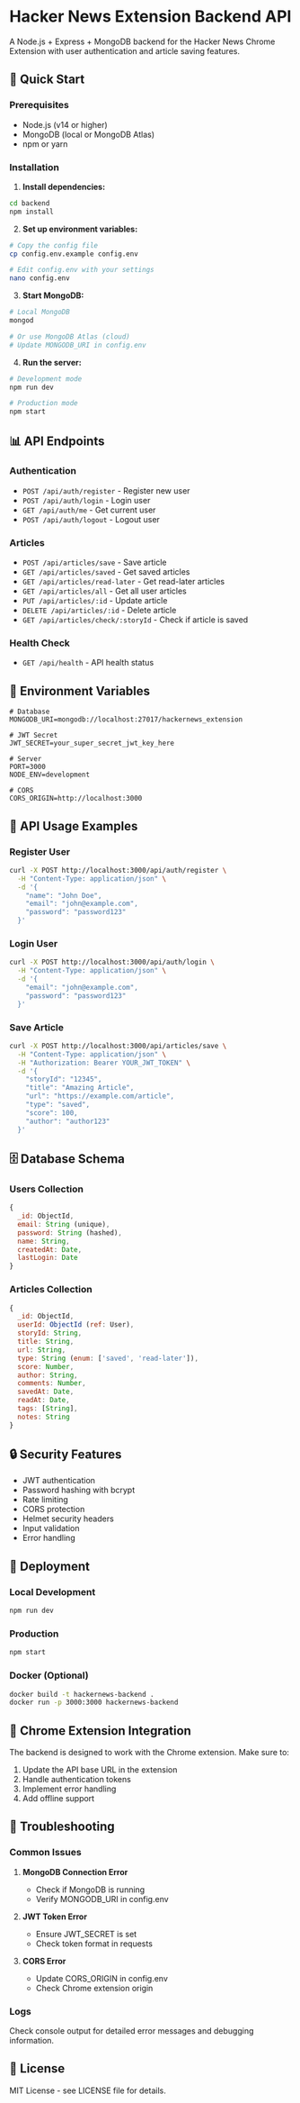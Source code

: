 # Hacker News Extension Backend API

A Node.js + Express + MongoDB backend for the Hacker News Chrome Extension with user authentication and article saving features.

## 🚀 Quick Start

### Prerequisites
- Node.js (v14 or higher)
- MongoDB (local or MongoDB Atlas)
- npm or yarn

### Installation

1. **Install dependencies:**
```bash
cd backend
npm install
```

2. **Set up environment variables:**
```bash
# Copy the config file
cp config.env.example config.env

# Edit config.env with your settings
nano config.env
```

3. **Start MongoDB:**
```bash
# Local MongoDB
mongod

# Or use MongoDB Atlas (cloud)
# Update MONGODB_URI in config.env
```

4. **Run the server:**
```bash
# Development mode
npm run dev

# Production mode
npm start
```

## 📊 API Endpoints

### Authentication
- `POST /api/auth/register` - Register new user
- `POST /api/auth/login` - Login user
- `GET /api/auth/me` - Get current user
- `POST /api/auth/logout` - Logout user

### Articles
- `POST /api/articles/save` - Save article
- `GET /api/articles/saved` - Get saved articles
- `GET /api/articles/read-later` - Get read-later articles
- `GET /api/articles/all` - Get all user articles
- `PUT /api/articles/:id` - Update article
- `DELETE /api/articles/:id` - Delete article
- `GET /api/articles/check/:storyId` - Check if article is saved

### Health Check
- `GET /api/health` - API health status

## 🔧 Environment Variables

```env
# Database
MONGODB_URI=mongodb://localhost:27017/hackernews_extension

# JWT Secret
JWT_SECRET=your_super_secret_jwt_key_here

# Server
PORT=3000
NODE_ENV=development

# CORS
CORS_ORIGIN=http://localhost:3000
```

## 📝 API Usage Examples

### Register User
```bash
curl -X POST http://localhost:3000/api/auth/register \
  -H "Content-Type: application/json" \
  -d '{
    "name": "John Doe",
    "email": "john@example.com",
    "password": "password123"
  }'
```

### Login User
```bash
curl -X POST http://localhost:3000/api/auth/login \
  -H "Content-Type: application/json" \
  -d '{
    "email": "john@example.com",
    "password": "password123"
  }'
```

### Save Article
```bash
curl -X POST http://localhost:3000/api/articles/save \
  -H "Content-Type: application/json" \
  -H "Authorization: Bearer YOUR_JWT_TOKEN" \
  -d '{
    "storyId": "12345",
    "title": "Amazing Article",
    "url": "https://example.com/article",
    "type": "saved",
    "score": 100,
    "author": "author123"
  }'
```

## 🗄️ Database Schema

### Users Collection
```javascript
{
  _id: ObjectId,
  email: String (unique),
  password: String (hashed),
  name: String,
  createdAt: Date,
  lastLogin: Date
}
```

### Articles Collection
```javascript
{
  _id: ObjectId,
  userId: ObjectId (ref: User),
  storyId: String,
  title: String,
  url: String,
  type: String (enum: ['saved', 'read-later']),
  score: Number,
  author: String,
  comments: Number,
  savedAt: Date,
  readAt: Date,
  tags: [String],
  notes: String
}
```

## 🔒 Security Features

- JWT authentication
- Password hashing with bcrypt
- Rate limiting
- CORS protection
- Helmet security headers
- Input validation
- Error handling

## 🚀 Deployment

### Local Development
```bash
npm run dev
```

### Production
```bash
npm start
```

### Docker (Optional)
```bash
docker build -t hackernews-backend .
docker run -p 3000:3000 hackernews-backend
```

## 📱 Chrome Extension Integration

The backend is designed to work with the Chrome extension. Make sure to:

1. Update the API base URL in the extension
2. Handle authentication tokens
3. Implement error handling
4. Add offline support

## 🐛 Troubleshooting

### Common Issues

1. **MongoDB Connection Error**
   - Check if MongoDB is running
   - Verify MONGODB_URI in config.env

2. **JWT Token Error**
   - Ensure JWT_SECRET is set
   - Check token format in requests

3. **CORS Error**
   - Update CORS_ORIGIN in config.env
   - Check Chrome extension origin

### Logs
Check console output for detailed error messages and debugging information.

## 📄 License

MIT License - see LICENSE file for details.
